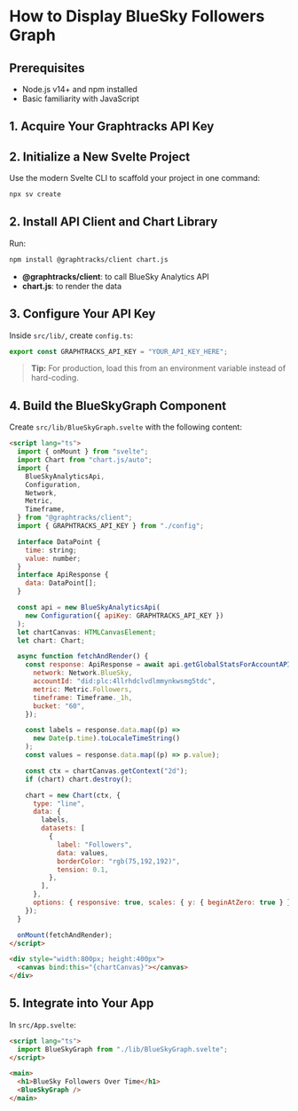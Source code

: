 # How to Display BlueSky Followers Graph

## Prerequisites

- Node.js v14+ and npm installed
- Basic familiarity with JavaScript

## 1. Acquire Your Graphtracks API Key

## 2. Initialize a New Svelte Project

Use the modern Svelte CLI to scaffold your project in one command:

```bash
npx sv create
```

## 2. Install API Client and Chart Library

Run:

```bash
npm install @graphtracks/client chart.js
```

- **@graphtracks/client**: to call BlueSky Analytics API
- **chart.js**: to render the data

## 3. Configure Your API Key

Inside `src/lib/`, create `config.ts`:

```ts
export const GRAPHTRACKS_API_KEY = "YOUR_API_KEY_HERE";
```

> **Tip:** For production, load this from an environment variable instead of hard-coding.

## 4. Build the BlueSkyGraph Component

Create `src/lib/BlueSkyGraph.svelte` with the following content:

```html
<script lang="ts">
  import { onMount } from "svelte";
  import Chart from "chart.js/auto";
  import {
    BlueSkyAnalyticsApi,
    Configuration,
    Network,
    Metric,
    Timeframe,
  } from "@graphtracks/client";
  import { GRAPHTRACKS_API_KEY } from "./config";

  interface DataPoint {
    time: string;
    value: number;
  }
  interface ApiResponse {
    data: DataPoint[];
  }

  const api = new BlueSkyAnalyticsApi(
    new Configuration({ apiKey: GRAPHTRACKS_API_KEY })
  );
  let chartCanvas: HTMLCanvasElement;
  let chart: Chart;

  async function fetchAndRender() {
    const response: ApiResponse = await api.getGlobalStatsForAccountAPI({
      network: Network.BlueSky,
      accountId: "did:plc:4llrhdclvdlmmynkwsmg5tdc",
      metric: Metric.Followers,
      timeframe: Timeframe._1h,
      bucket: "60",
    });

    const labels = response.data.map((p) =>
      new Date(p.time).toLocaleTimeString()
    );
    const values = response.data.map((p) => p.value);

    const ctx = chartCanvas.getContext("2d");
    if (chart) chart.destroy();

    chart = new Chart(ctx, {
      type: "line",
      data: {
        labels,
        datasets: [
          {
            label: "Followers",
            data: values,
            borderColor: "rgb(75,192,192)",
            tension: 0.1,
          },
        ],
      },
      options: { responsive: true, scales: { y: { beginAtZero: true } } },
    });
  }

  onMount(fetchAndRender);
</script>

<div style="width:800px; height:400px">
  <canvas bind:this="{chartCanvas}"></canvas>
</div>
```

## 5. Integrate into Your App

In `src/App.svelte`:

```html
<script lang="ts">
  import BlueSkyGraph from "./lib/BlueSkyGraph.svelte";
</script>

<main>
  <h1>BlueSky Followers Over Time</h1>
  <BlueSkyGraph />
</main>
```
